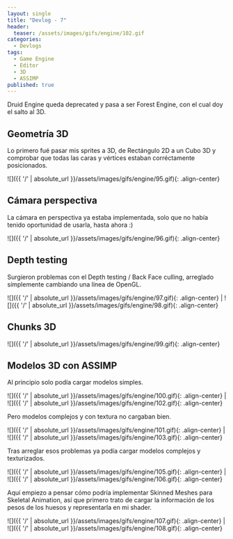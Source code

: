 ```yaml
---
layout: single
title: "Devlog - 7"
header:
  teaser: /assets/images/gifs/engine/102.gif
categories:
  - Devlogs
tags:
  - Game Engine
  - Editor
  - 3D
  - ASSIMP
published: true
---
```


Druid Engine queda deprecated y pasa a ser Forest Engine, con el cual doy el salto al 3D<!--more-->.

## Geometría 3D

Lo primero fué pasar mis sprites a 3D, de Rectángulo 2D a un Cubo 3D y comprobar que todas las caras y vértices estaban corréctamente posicionados.

![]({{ '/' | absolute_url }}/assets/images/gifs/engine/95.gif){: .align-center}

## Cámara perspectiva

La cámara en perspectiva ya estaba implementada, solo que no había tenido oportunidad de usarla, hasta ahora :)

![]({{ '/' | absolute_url }}/assets/images/gifs/engine/96.gif){: .align-center}

## Depth testing

Surgieron problemas con el Depth testing / Back Face culling, arreglado símplemente cambiando una línea de OpenGL.

![]({{ '/' | absolute_url }}/assets/images/gifs/engine/97.gif){: .align-center} | ![]({{ '/' | absolute_url }}/assets/images/gifs/engine/98.gif){: .align-center}

## Chunks 3D

![]({{ '/' | absolute_url }}/assets/images/gifs/engine/99.gif){: .align-center}

## Modelos 3D con ASSIMP

Al principio solo podía cargar modelos simples.

![]({{ '/' | absolute_url }}/assets/images/gifs/engine/100.gif){: .align-center} | ![]({{ '/' | absolute_url }}/assets/images/gifs/engine/102.gif){: .align-center}

Pero modelos complejos y con textura no cargaban bien.

![]({{ '/' | absolute_url }}/assets/images/gifs/engine/101.gif){: .align-center} | ![]({{ '/' | absolute_url }}/assets/images/gifs/engine/103.gif){: .align-center}

Tras arreglar esos problemas ya podía cargar modelos complejos y texturizados.

![]({{ '/' | absolute_url }}/assets/images/gifs/engine/105.gif){: .align-center} | ![]({{ '/' | absolute_url }}/assets/images/gifs/engine/106.gif){: .align-center}

Aquí empiezo a pensar cómo podría implementar Skinned Meshes para Skeletal Animation, así que primero trato de cargar la información de los pesos de los huesos y representarla en mi shader.

![]({{ '/' | absolute_url }}/assets/images/gifs/engine/107.gif){: .align-center} | ![]({{ '/' | absolute_url }}/assets/images/gifs/engine/108.gif){: .align-center}